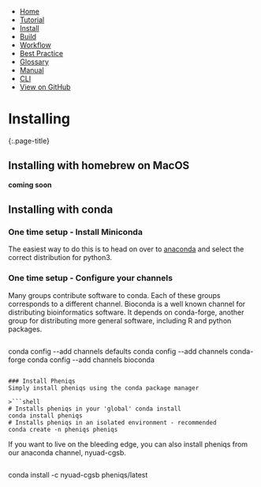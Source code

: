 <!--
    Pheniqs : PHilology ENcoder wIth Quality Statistics
    Copyright (C) 2018  Lior Galanti
    NYU Center for Genetics and System Biology

    Author: Lior Galanti <lior.galanti@nyu.edu>

    This program is free software: you can redistribute it and/or modify
    it under the terms of the GNU Affero General Public License as
    published by the Free Software Foundation, either version 3 of the
    License, or (at your option) any later version.

    This program is distributed in the hope that it will be useful,
    but WITHOUT ANY WARRANTY; without even the implied warranty of
    MERCHANTABILITY or FITNESS FOR A PARTICULAR PURPOSE.  See the
    GNU Affero General Public License for more details.

    You should have received a copy of the GNU Affero General Public License
    along with this program.  If not, see <http://www.gnu.org/licenses/>.
-->

<section id="navigation">
    <ul>
        <li><a                  href="/pheniqs/2.0/">Home</a></li>
        <li><a                  href="/pheniqs/2.0/tutorial.html">Tutorial</a></li>
        <li><a class="active"   href="/pheniqs/2.0/install.html">Install</a></li>
        <li><a                  href="/pheniqs/2.0/build.html">Build</a></li>
        <li><a                  href="/pheniqs/2.0/workflow.html">Workflow</a></li>
        <li><a                  href="/pheniqs/2.0/best_practices.html">Best Practice</a></li>
        <li><a                  href="/pheniqs/2.0/glossary.html">Glossary</a></li>
        <li><a                  href="/pheniqs/2.0/manual.html">Manual</a></li>
        <li><a                  href="/pheniqs/2.0/cli.html">CLI</a></li>
        <li><a class="github"   href="http://github.com/biosails/pheniqs">View on GitHub</a></li>
    </ul>
    <div class="clear" />
</section>

# Installing
{:.page-title}

## Installing with homebrew on MacOS
**coming soon**

## Installing with conda

### One time setup - Install Miniconda
The easiest way to do this is to head on over to [anaconda](https://conda.io/miniconda.html) and select the correct distribution for python3.

### One time setup - Configure your channels
Many groups contribute software to conda. Each of these groups corresponds to a different channel. Bioconda is a well known channel for distributing bioinformatics software. It depends on conda-forge, another group for distributing more general software, including R and python packages.

>```shell
conda config --add channels defaults
conda config --add channels conda-forge
conda config --add channels bioconda
```

### Install Pheniqs
Simply install pheniqs using the conda package manager

>```shell
# Installs pheniqs in your 'global' conda install
conda install pheniqs
# Installs pheniqs in an isolated environment - recommended
conda create -n pheniqs pheniqs

```

If you want to live on the bleeding edge, you can also install pheniqs from our anaconda channel, nyuad-cgsb.

>```shell
conda install -c nyuad-cgsb pheniqs/latest
```
